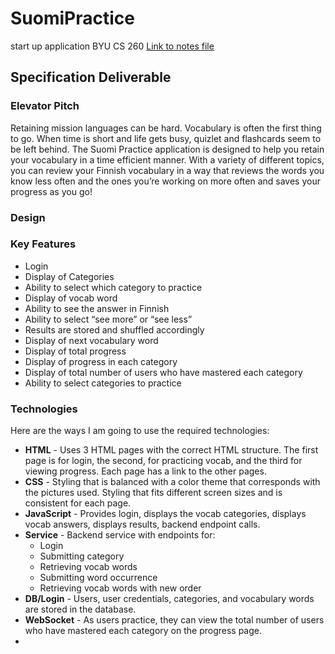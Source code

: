 # SuomiPractice
start up application BYU CS 260
[Link to notes file](notes.md)

## Specification Deliverable

### Elevator Pitch

Retaining mission languages can be hard. Vocabulary is often the first thing to go. When time is short and life gets busy, quizlet and flashcards seem to be left behind. The Suomi Practice application is designed to help you retain your vocabulary in a time efficient manner. With a variety of different topics, you can review your Finnish vocabulary in a way that reviews the words you know less often and the ones you’re working on more often and saves your progress as you go!  

### Design

### Key Features

- Login
- Display of Categories
- Ability to select which category to practice
- Display of vocab word
- Ability to see the answer in Finnish
- Ability to select “see more” or “see less”
- Results are stored and shuffled accordingly
- Display of next vocabulary word
- Display of total progress
- Display of progress in each category
- Display of total number of users who have mastered each category
- Ability to select categories to practice

### Technologies

Here are the ways I am going to use the required technologies:

- **HTML** - Uses 3 HTML pages with the correct HTML structure. The first page is for login, the second, for practicing vocab, and the third for viewing progress. Each page has a link to the other pages. 
- **CSS** - Styling that is balanced with a color theme that corresponds with the pictures used. Styling that fits different screen sizes and is consistent for each page.
- **JavaScript** - Provides login, displays the vocab categories, displays vocab answers, displays results, backend endpoint calls.
- **Service** - Backend service with endpoints for:
  - Login
  - Submitting category
  - Retrieving vocab words
  - Submitting word occurrence
  - Retrieving vocab words with new order
- **DB/Login** - Users, user credentials, categories, and vocabulary words are stored in the database.
- **WebSocket** - As users practice, they can view the total number of users who have mastered each category on the progress page.
- 


